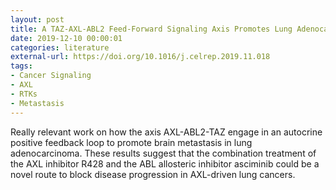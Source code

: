 ```yaml
---
layout: post
title: A TAZ-AXL-ABL2 Feed-Forward Signaling Axis Promotes Lung Adenocarcinoma Brain Metastasis
date: 2019-12-10 00:00:01
categories: literature
external-url: https://doi.org/10.1016/j.celrep.2019.11.018
tags:
- Cancer Signaling
- AXL
- RTKs
- Metastasis
---
```

Really relevant work on how the axis AXL-ABL2-TAZ engage in an autocrine positive feedback loop to promote brain metastasis in lung adenocarcinoma. These results suggest that the combination treatment of the AXL inhibitor R428 and the ABL allosteric inhibitor asciminib could be a novel route to block disease progression in AXL-driven lung cancers.   